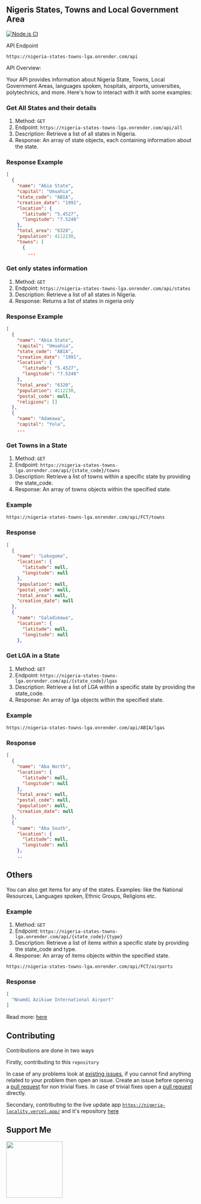 ## Nigeris States, Towns and Local Government Area

[![Node.js CI](https://github.com/bensonarafat/nigeria_states_towns_lgas/actions/workflows/node.js.yml/badge.svg)](https://github.com/bensonarafat/nigeria_states_towns_lgas/actions/workflows/node.js.yml)

API Endpoint

```curl
https://nigeria-states-towns-lga.onrender.com/api
```
API Overview:

Your API provides information about Nigeria State, Towns, Local Government Areas, languages spoken, hospitals, airports, universities, polytechnics, and more. Here's how to interact with it with some examples:

### Get All States and their details
1. Method: `GET`
2. Endpoint: `https://nigeria-states-towns-lga.onrender.com/api/all`
3. Description: Retrieve a list of all states in Nigeria.
4. Response: An array of state objects, each containing information about the state.

### Response Example 

```json
[
  {
    "name": "Abia State",
    "capital": "Umuahia",
    "state_code": "ABIA",
    "creation_date": "1991",
    "location": {
      "latitude": "5.4527",
      "longitude": "7.5248"
    },
    "total_area": "6320",
    "population": 4112230,
    "towns": [
      {
        ...
```

### Get only states information
1. Method: `GET`
2. Endpoint: `https://nigeria-states-towns-lga.onrender.com/api/states`
3. Description: Retrieve a list of all states in Nigeria.
4. Response: Returns a list of states in nigeria only

### Response Example 

```json
[
  {
    "name": "Abia State",
    "capital": "Umuahia",
    "state_code": "ABIA",
    "creation_date": "1991",
    "location": {
      "latitude": "5.4527",
      "longitude": "7.5248"
    },
    "total_area": "6320",
    "population": 4112230,
    "postal_code": null,
    "religions": []
  },
  {
    "name": "Adamawa",
    "capital": "Yola",
    ...
```

### Get Towns in a State
1. Method: `GET`
2. Endpoint: `https://nigeria-states-towns-lga.onrender.com/api/{state_code}/towns`
3. Description: Retrieve a list of towns within a specific state by providing the state_code.
4. Response: An array of towns objects within the specified state.

### Example

```curl
https://nigeria-states-towns-lga.onrender.com/api/FCT/towns
```
### Response 

```json
[
  {
    "name": "Lokogoma",
    "location": {
      "latitude": null,
      "longitude": null
    },
    "population": null,
    "postal_code": null,
    "total_area": null,
    "creation_date": null
  },
  {
    "name": "Galadimawa",
    "location": {
      "latitude": null,
      "longitude": null
    },
```

### Get LGA in a State
1. Method: `GET`
2. Endpoint: `https://nigeria-states-towns-lga.onrender.com/api/{state_code}/lgas`
3. Description: Retrieve a list of LGA within a specific state by providing the state_code.
4. Response: An array of lga objects within the specified state.

### Example

```curl
https://nigeria-states-towns-lga.onrender.com/api/ABIA/lgas
```
### Response 

```json
[
  {
    "name": "Aba North",
    "location": {
      "latitude": null,
      "longitude": null
    },
    "total_area": null,
    "postal_code": null,
    "population": null,
    "creation_date": null
  },
  {
    "name": "Aba South",
    "location": {
      "latitude": null,
      "longitude": null
    },
    ..
```

## Others
You can also get items for any of the states. Examples: like the National Resources, Languages spoken, Ethnic Groups, Religions etc. 

### Example


1. Method: `GET`
2. Endpoint: `https://nigeria-states-towns-lga.onrender.com/api/{state_code}/{type}`
3. Description: Retrieve a list of items within a specific state by providing the state_code and type.
4. Response: An array of items objects within the specified state.


```curl
https://nigeria-states-towns-lga.onrender.com/api/FCT/airports
```

### Response 

```json
[
  "Nnamdi Azikiwe International Airport"
]
```

Read more: [here](https://bensonarafat.medium.com/using-the-nigeria-state-town-and-local-government-api-d73451696c54)

## Contributing

Contributions are done in two ways

Firstly, contributing to this `repository`

In case of any problems look at [existing issues](https://github.com/bensonarafat/nigeria_states_towns_lgas/issues), if you cannot find anything related to your problem then open an issue.
Create an issue before opening a [pull request](https://github.com/bensonarafat/nigeria_states_towns_lgas/pulls) for non trivial fixes.
In case of trivial fixes open a [pull request](https://github.com/bensonarafat/nigeria_states_towns_lgas/pulls) directly.

Secondary, contributing to the live update app [`https://nigeria-locality.vercel.app/`](https://nigeria-locality.vercel.app/) and it's repository [here](https://github.com/bensonarafat/nga-locality)

## Support Me

<a href="https://www.buymeacoffee.com/bensonarafat"><img src="https://cdn.buymeacoffee.com/buttons/v2/default-yellow.png" width="150" /></a>
